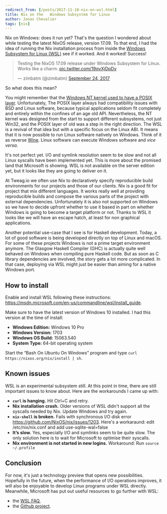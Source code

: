 ```yaml
---
redirect_from: [/posts/2017-11-10-nix-on-wsl.html]
title: Nix on the   Windows Subsystem for Linux
author: Jonas Chevalier
tags: [nix]
---
```


Nix on Windows: does it run yet? That's the question I wondered about
while testing the latest NixOS release, version 17.09. To that end,
I had the idea of running the Nix installation process from inside
the [Windows Subsystem for Linux (WSL)][wsl] see if it worked. And it
worked! Success!

[wsl]: https://msdn.microsoft.com/en-gb/commandline/wsl/about

<blockquote class="twitter-tweet" data-lang="en"><p lang="en" dir="ltr">Testing the NixOS 17.09 release under Windows Subsystem for Linux. Works like a charm. <a href="https://t.co/19qvXjDpDv">pic.twitter.com/19qvXjDpDv</a></p>&mdash; zimbatm (@zimbatm) <a href="https://twitter.com/zimbatm/status/911992348858601474?ref_src=twsrc%5Etfw">September 24, 2017</a></blockquote>
<script async src="//platform.twitter.com/widgets.js" charset="utf-8"></script>

So what does this mean?

You might remember that
the
[Windows NT kernel used to have a POSIX layer](https://en.wikipedia.org/wiki/Microsoft_POSIX_subsystem).
Unfortunately, The POSIX layer always had compatibility issues with
BSD and Linux software, because typical applications seldom fit
completely and entirely within the confines of an age old API.
Nevertheless, the NT kernel was designed from the start to support
different subsystems, not just Win32, and the POSIX layer of old was
a step in the right direction. The WSL is a revival of that idea but
with a specific focus on the Linux ABI. It means that it is now
possible to run Linux software natively on Windows. Think of it as
reverse [Wine][wine]. Linux software can execute Windows software and
_vice versa_.

[wine]: https://www.winehq.org/

It's not perfect yet. I/O and symlink resolution seem to be slow and not all Linux syscalls have been implemented yet. This is more about the promised land that Microsoft is showing. WSL is not available on the server edition yet, but it looks like they are going to deliver on it.

At Tweag.io we often use Nix to declaratively specify reproducible build environments for our projects and those of our clients. Nix is a good fit for project that mix different languages. It works really well at providing reproducible builds and compose the various parts of the project with external dependencies. Unfortunately it is also not supported on Windows so we have to decide upfront whether to use it based in part on whether Windows is going to become a target platform or not. Thanks to WSL it looks like we will have an escape hatch, at least for non graphical applications.

Another potential use-case that I see is for Haskell development. Today, a lot of good software is being developed directly on top of Linux and macOS. For some of these projects Windows is not a prime target environment anymore. The Glasgow Haskell Compiler (GHC) is actually quite well behaved on Windows when compiling pure Haskell code. But as soon as C library dependencies are involved, the story gets a lot more complicated. In that case, deploying via WSL might just be easier than aiming for a native Windows port.

## How to install

Enable and install WSL following these instructions:
https://msdn.microsoft.com/en-us/commandline/wsl/install_guide.

Make sure to have the latest version of Windows 10 installed. I had this version at the time of install:

- **Windows Edition:** Windows 10 Pro
- **Windows Version:** 1703
- **Windows OS Build:** 15063.540
- **System Type:** 64-bit operating system

Start the “Bash On Ubuntu On Windows” program and type `curl https://nixos.org/nix/install | sh`.

## Known issues

WSL is an experimental subsystem still. At this point in time, there
are still important issues to know about. Here are the workarounds
I came up with:

- **`curl` is hanging.** Hit Ctrl+C and retry.
- **Nix installation crash.** Older versions of WSL didn't support all
  the syscalls needed by Nix. Update Windows and try again.
- **`nix-shell` is broken.** Fails with synchronous I/O disk error
  https://github.com/NixOS/nix/issues/1203. Here's a workaraund: edit
  /etc/nix/nix.conf and add use-sqlite-wal=false
- **It’s slow.** Yes, especially I/O and symlinks seem to be quite
  slow. The only solution here is to wait for Microsoft to optimise
  their syscalls.
- **Nix environment is not started in new logins.** Workaround: Run
  `source ~/.profile`

## Conclusion

For now, it's just a technology preview that opens new possibilities.
Hopefully in the future, when the performance of I/O operations
improves, it will also be enjoyable to develop Linux programs under
WSL directly. Meanwhile, Microsoft has put out useful resources to go
further with WSL:

- the [WSL FAQ](https://msdn.microsoft.com/en-gb/commandline/wsl/faq),
- the [Github project](https://github.com/Microsoft/BashOnWindows).
